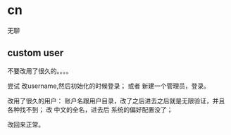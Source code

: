 # cn
无聊

## custom user
不要改用了很久的。。。。

尝试
改username,然后初始化的时候登录；
或者
新建一个管理员，登录。

改用了很久的用户：
账户名跟用户目录，改了之后进去之后就是无限验证，并且各种找不到；
改 中文的全名，进去后 系统的偏好配置没了；

改回来正常。



